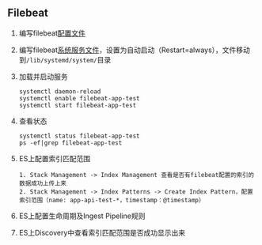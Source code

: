 ## Filebeat

1. 编写filebeat[配置文件](./filebeat-app-test.yml)

2. 编写filebeat[系统服务文件](./filebeat-app-test.service)，设置为自动启动（Restart=always），文件移动到`/lib/systemd/system/`目录

3. 加载并启动服务

   ```
   systemctl daemon-reload
   systemctl enable filebeat-app-test
   systemctl start filebeat-app-test
   ```

4. 查看状态

   ```
   systemctl status filebeat-app-test
   ps -ef|grep filebeat-app-test
   ```

5. ES上配置索引匹配范围

   ```
   1. Stack Management -> Index Management 查看是否有filebeat配置的索引的数据成功上传上来
   2. Stack Management -> Index Patterns -> Create Index Pattern，配置索引范围（name: app-api-test-*，timestamp：@timestamp）
   ```

6. ES上配置生命周期及Ingest Pipeline规则

7. ES上Discovery中查看索引匹配范围是否成功显示出来